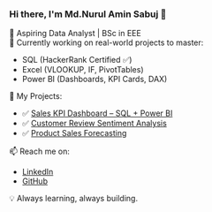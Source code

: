 ### Hi there, I'm Md.Nurul Amin Sabuj 👋

🎯 Aspiring Data Analyst | BSc in EEE  
🧠 Currently working on real-world projects to master:  
- SQL (HackerRank Certified ✅)  
- Excel (VLOOKUP, IF, PivotTables)  
- Power BI (Dashboards, KPI Cards, DAX)

🚀 My Projects:
- ✅ [Sales KPI Dashboard – SQL + Power BI](https://github.com/mdsabuj-eng)
- ✅ [Customer Review Sentiment Analysis](https://github.com/mdsabuj-eng)
- ✅ [Product Sales Forecasting](https://github.com/mdsabuj-eng)

📫 Reach me on:
- [LinkedIn](https://www.linkedin.com/in/your-profile)  
- [GitHub](https://github.com/mdsabuj-eng)

💡 Always learning, always building.


<!--
**mdsabuj-eng/mdsabuj-eng** is a ✨ _special_ ✨ repository because its `README.md` (this file) appears on your GitHub profile.

Here are some ideas to get you started:

- 🔭 I’m currently working on ...
- 🌱 I’m currently learning ...
- 👯 I’m looking to collaborate on ...
- 🤔 I’m looking for help with ...
- 💬 Ask me about ...
- 📫 How to reach me: ...
- 😄 Pronouns: ...
- ⚡ Fun fact: ...
-->
